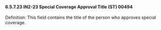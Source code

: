 #### 6.5.7.23 IN2-23 Special Coverage Approval Title (ST) 00494

Definition: This field contains the title of the person who approves special coverage.
